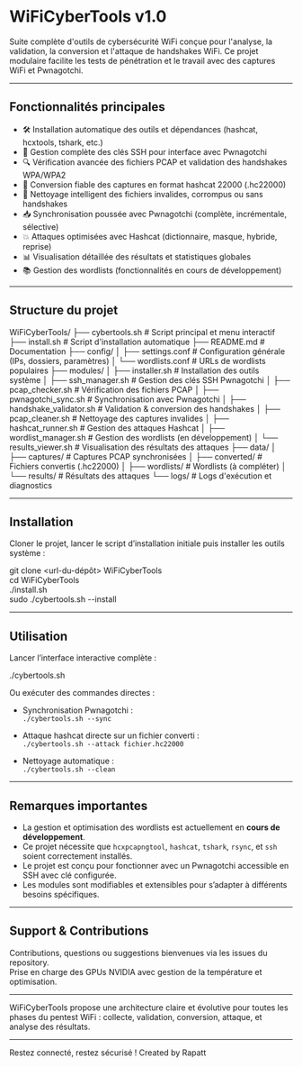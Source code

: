 # WiFiCyberTools v1.0

Suite complète d'outils de cybersécurité WiFi conçue pour l'analyse, la validation, la conversion et l'attaque de handshakes WiFi. Ce projet modulaire facilite les tests de pénétration et le travail avec des captures WiFi et Pwnagotchi.

---

## Fonctionnalités principales

- 🛠️ Installation automatique des outils et dépendances (hashcat, hcxtools, tshark, etc.)
- 🔑 Gestion complète des clés SSH pour interface avec Pwnagotchi
- 🔍 Vérification avancée des fichiers PCAP et validation des handshakes WPA/WPA2
- 🔄 Conversion fiable des captures en format hashcat 22000 (.hc22000)
- 🧹 Nettoyage intelligent des fichiers invalides, corrompus ou sans handshakes
- 📥 Synchronisation poussée avec Pwnagotchi (complète, incrémentale, sélective)
- 💥 Attaques optimisées avec Hashcat (dictionnaire, masque, hybride, reprise)
- 📊 Visualisation détaillée des résultats et statistiques globales
- 📚 Gestion des wordlists (fonctionnalités en cours de développement)

---

## Structure du projet

WiFiCyberTools/
├── cybertools.sh # Script principal et menu interactif
├── install.sh # Script d'installation automatique
├── README.md # Documentation
├── config/
│   ├── settings.conf # Configuration générale (IPs, dossiers, paramètres)
│   └── wordlists.conf # URLs de wordlists populaires
├── modules/
│   ├── installer.sh # Installation des outils système
│   ├── ssh_manager.sh # Gestion des clés SSH Pwnagotchi
│   ├── pcap_checker.sh # Vérification des fichiers PCAP
│   ├── pwnagotchi_sync.sh # Synchronisation avec Pwnagotchi
│   ├── handshake_validator.sh # Validation & conversion des handshakes
│   ├── pcap_cleaner.sh # Nettoyage des captures invalides
│   ├── hashcat_runner.sh # Gestion des attaques Hashcat
│   ├── wordlist_manager.sh # Gestion des wordlists (en développement)
│   └── results_viewer.sh # Visualisation des résultats des attaques
├── data/
│   ├── captures/ # Captures PCAP synchronisées
│   ├── converted/ # Fichiers convertis (.hc22000)
│   ├── wordlists/ # Wordlists (à compléter)
│   └── results/ # Résultats des attaques
└── logs/ # Logs d'exécution et diagnostics

---

## Installation

Cloner le projet, lancer le script d’installation initiale puis installer les outils système :

git clone <url-du-dépôt> WiFiCyberTools  
cd WiFiCyberTools  
./install.sh  
sudo ./cybertools.sh --install

---

## Utilisation

Lancer l’interface interactive complète :

./cybertools.sh

Ou exécuter des commandes directes :

- Synchronisation Pwnagotchi :  
  `./cybertools.sh --sync`
  
- Attaque hashcat directe sur un fichier converti :  
  `./cybertools.sh --attack fichier.hc22000`
  
- Nettoyage automatique :  
  `./cybertools.sh --clean`

---

## Remarques importantes

- La gestion et optimisation des wordlists est actuellement en **cours de développement**.  
- Ce projet nécessite que `hcxpcapngtool`, `hashcat`, `tshark`, `rsync`, et `ssh` soient correctement installés.
- Le projet est conçu pour fonctionner avec un Pwnagotchi accessible en SSH avec clé configurée.
- Les modules sont modifiables et extensibles pour s’adapter à différents besoins spécifiques.

---

## Support & Contributions

Contributions, questions ou suggestions bienvenues via les issues du repository.  
Prise en charge des GPUs NVIDIA avec gestion de la température et optimisation.

---

WiFiCyberTools propose une architecture claire et évolutive pour toutes les phases du pentest WiFi : collecte, validation, conversion, attaque, et analyse des résultats.

---

Restez connecté, restez sécurisé !
Created by Rapatt